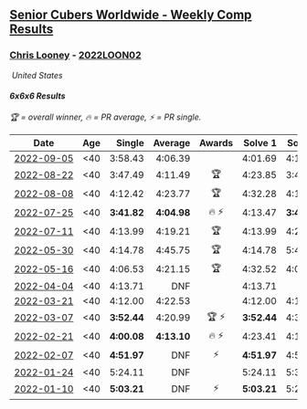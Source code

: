 <style>table {white-space: nowrap;}</style>
<link rel="stylesheet" type="text/css" href="/scw-comp/css/flags.css" />

## [Senior Cubers Worldwide - Weekly Comp Results](/scw-comp/results/)
### [Chris Looney](README.md) - [2022LOON02](https://www.worldcubeassociation.org/persons/2022LOON02?event=666)

<i class="flag flag-US" />&nbsp;United States

#### 6x6x6 Results

<span style="white-space: nowrap;">🏆 = overall winner</span>, <span style="white-space: nowrap;">🔥 = PR average</span>, <span style="white-space: nowrap;">⚡ = PR single</span>.

| Date | Age | Single | Average | Awards | Solve 1 | Solve 2 | Solve 3 | Video |
| :--: | :--: | --: | --: | :--: | --: | --: | --: | :-- |
| [2022-09-05](../../results/2022-09-05/666.md) | <40 | 3:58.43 | 4:06.39 |  | 4:01.69 | 4:19.04 | 3:58.43 | [Desktop](https://www.facebook.com/chris.looney/videos/827584081744757) / [Mobile](https://m.facebook.com/chris.looney/videos/827584081744757) |
| [2022-08-22](../../results/2022-08-22/666.md) | <40 | 3:47.49 | 4:11.49 | 🏆 | 4:23.85 | 3:47.49 | 4:23.13 | [Desktop](https://www.facebook.com/chris.looney/videos/617834969755179) / [Mobile](https://m.facebook.com/chris.looney/videos/617834969755179) |
| [2022-08-08](../../results/2022-08-08/666.md) | <40 | 4:12.42 | 4:23.77 | 🏆 | 4:32.28 | 4:12.42 | 4:26.61 | [Desktop](https://www.facebook.com/chris.looney/videos/480522940175606) / [Mobile](https://m.facebook.com/chris.looney/videos/480522940175606) |
| [2022-07-25](../../results/2022-07-25/666.md) | <40 | **3:41.82** | **4:04.98** | 🔥 ⚡ | 4:13.47 | **3:41.82** | 4:19.64 | [Desktop](https://www.facebook.com/chris.looney/videos/2106055492914500) / [Mobile](https://m.facebook.com/chris.looney/videos/2106055492914500) |
| [2022-07-11](../../results/2022-07-11/666.md) | <40 | 4:13.99 | 4:19.21 | 🏆 | 4:13.99 | 4:27.06 | 4:16.59 | [Desktop](https://www.facebook.com/chris.looney/videos/414361914055586) / [Mobile](https://m.facebook.com/chris.looney/videos/414361914055586) |
| [2022-05-30](../../results/2022-05-30/666.md) | <40 | 4:14.78 | 4:45.75 | 🏆 | 4:14.78 | 5:41.93 | 4:20.55 | [Desktop](https://www.facebook.com/chris.looney/videos/410535954305671) / [Mobile](https://m.facebook.com/chris.looney/videos/410535954305671) |
| [2022-05-16](../../results/2022-05-16/666.md) | <40 | 4:06.53 | 4:21.15 | 🏆 | 4:32.52 | 4:06.53 | 4:24.40 | [Desktop](https://www.facebook.com/chris.looney/videos/3306873319634689) / [Mobile](https://m.facebook.com/chris.looney/videos/3306873319634689) |
| [2022-04-04](../../results/2022-04-04/666.md) | <40 | 4:13.71 | DNF |  | 4:13.71 | DNF | DNF | [Desktop](https://www.facebook.com/events/405703218032158/permalink/412235250712288) / [Mobile](https://m.facebook.com/events/405703218032158?view=permalink&id=412235250712288) |
| [2022-03-21](../../results/2022-03-21/666.md) | <40 | 4:12.00 | 4:22.53 |  | 4:12.00 | 4:19.16 | 4:36.43 | [Desktop](https://www.facebook.com/chris.looney/videos/1152940618872253) / [Mobile](https://m.facebook.com/chris.looney/videos/1152940618872253) |
| [2022-03-07](../../results/2022-03-07/666.md) | <40 | **3:52.44** | 4:20.99 | 🏆 ⚡ | **3:52.44** | 4:38.47 | 4:32.07 | [Desktop](https://www.facebook.com/events/535512814493645/permalink/542448033800123) / [Mobile](https://m.facebook.com/events/535512814493645?view=permalink&id=542448033800123) |
| [2022-02-21](../../results/2022-02-21/666.md) | <40 | **4:00.08** | **4:13.10** | 🔥 ⚡ | 4:23.41 | 4:15.82 | **4:00.08** | [Desktop](https://www.facebook.com/chris.looney/videos/1001875417370765) / [Mobile](https://m.facebook.com/chris.looney/videos/1001875417370765) |
| [2022-02-07](../../results/2022-02-07/666.md) | <40 | **4:51.97** | DNF | ⚡ | **4:51.97** | 4:55.12 | DNF | [Desktop](https://www.facebook.com/chris.looney/videos/688744208815526) / [Mobile](https://m.facebook.com/chris.looney/videos/688744208815526) |
| [2022-01-24](../../results/2022-01-24/666.md) | <40 | 5:24.11 | DNF |  | 5:24.11 | 5:33.91 | DNF | [Desktop](https://www.facebook.com/chris.looney/videos/270926428330241) / [Mobile](https://m.facebook.com/chris.looney/videos/270926428330241) |
| [2022-01-10](../../results/2022-01-10/666.md) | <40 | **5:03.21** | DNF | ⚡ | **5:03.21** | 5:23.92 | DNS | [Desktop](https://www.facebook.com/chris.looney/videos/338630508112371) / [Mobile](https://m.facebook.com/chris.looney/videos/338630508112371) |


<!-- Global site tag (gtag.js) - Google Analytics -->
<script async src="https://www.googletagmanager.com/gtag/js?id=UA-86348435-3"></script>
<script>window.dataLayer = window.dataLayer || []; function gtag() {dataLayer.push(arguments);} gtag('js', new Date()); gtag('config', 'UA-86348435-3');</script>

